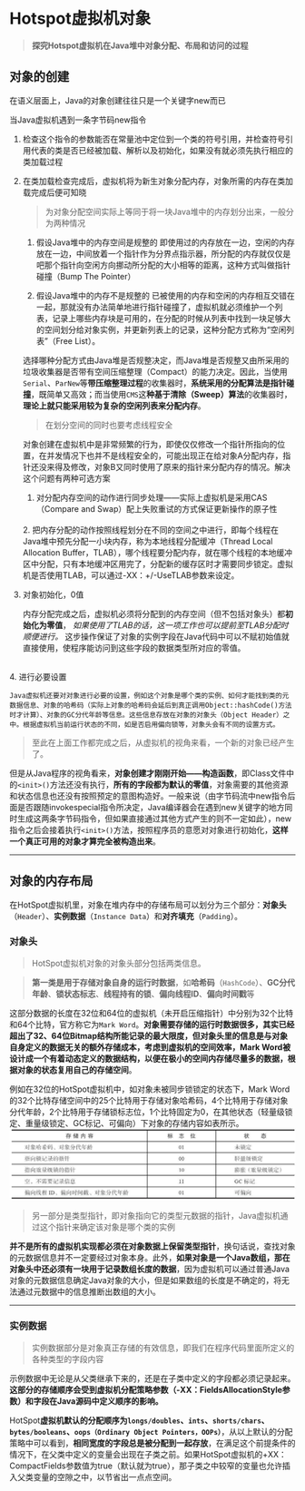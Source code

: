 # Hotspot虚拟机对象

> **探究Hotspot虚拟机在Java堆中对象分配、布局和访问的过程**

## 对象的创建

在语义层面上，Java的对象创建往往只是一个关键字new而已

当Java虚拟机遇到一条字节码new指令

1. 检查这个指令的参数能否在常量池中定位到一个类的符号引用，并检查符号引用代表的类是否已经被加载、解析以及初始化，如果没有就必须先执行相应的类加载过程

2. 在类加载检查完成后，虚拟机将为新生对象分配内存，对象所需的内存在类加载完成后便可知晓

    > 为对象分配空间实际上等同于将一块Java堆中的内存划分出来，一般分为两种情况

    1. 假设Java堆中的内存空间是规整的
      即使用过的内存放在一边，空闲的内存放在一边，中间放着一个指针作为分界点指示器，所分配的内存就仅仅是吧那个指针向空闲方向挪动所分配的大小相等的距离，这种方式叫做指针碰撞（Bump The Pointer）

    2. 假设Java堆中的内存不是规整的
     已被使用的内存和空闲的内存相互交错在一起，那就没有办法简单地进行指针碰撞了，虚拟机就必须维护一个列表，记录上哪些内存块是可用的，在分配的时候从列表中找到一块足够大的空间划分给对象实例，并更新列表上的记录，这种分配方式称为“空闲列表”（Free List）。

    选择哪种分配方式由Java堆是否规整决定，而Java堆是否规整又由所采用的垃圾收集器是否带有空间压缩整理（Compact）的能力决定。因此，当使用`Serial`、`ParNew`等**带压缩整理过程**的收集器时，**系统采用的分配算法是指针碰撞**，既简单又高效；而当使用`CMS`这**种基于清除（Sweep）算法**的收集器时，**理论上就只能采用较为复杂的空闲列表来分配内存**。
    <br>
    > 在划分空间的同时也要考虑线程安全

    对象创建在虚拟机中是非常频繁的行为，即使仅仅修改一个指针所指向的位置，在并发情况下也并不是线程安全的，可能出现正在给对象A分配内存，指针还没来得及修改，对象B又同时使用了原来的指针来分配内存的情况。解决这个问题有两种可选方案

    1. 对分配内存空间的动作进行同步处理——实际上虚拟机是采用CAS（Compare and Swap）配上失败重试的方式保证更新操作的原子性
    <br>
    2. 把内存分配的动作按照线程划分在不同的空间之中进行，即每个线程在Java堆中预先分配一小块内存，称为本地线程分配缓冲（Thread Local Allocation Buffer，TLAB），哪个线程要分配内存，就在哪个线程的本地缓冲区中分配，只有本地缓冲区用完了，分配新的缓存区时才需要同步锁定。虚拟机是否使用TLAB，可以通过-XX：+/-UseTLAB参数来设定。

3. 对象初始化，0值

    内存分配完成之后，虚拟机必须将分配到的内存空间（但不包括对象头）都**初始化为零值**， *如果使用了TLAB的话，这一项工作也可以提前至TLAB分配时顺便进行。* 这步操作保证了对象的实例字段在Java代码中可以不赋初始值就直接使用，使程序能访问到这些字段的数据类型所对应的零值。  
<br>
4. 进行必要设置

    Java虚拟机还要对对象进行必要的设置，例如这个对象是哪个类的实例、如何才能找到类的元数据信息、对象的哈希码（实际上对象的哈希码会延后到真正调用Object::hashCode()方法时才计算）、对象的GC分代年龄等信息。这些信息存放在对象的对象头（Object Header）之中。根据虚拟机当前运行状态的不同，如是否启用偏向锁等，对象头会有不同的设置方式。

> 至此在上面工作都完成之后，从虚拟机的视角来看，一个新的对象已经产生了。

但是从Java程序的视角看来，**对象创建才刚刚开始——构造函数**，即Class文件中的`<init>()`方法还没有执行，**所有的字段都为默认的零值**，对象需要的其他资源和状态信息也还没有按照预定的意图构造好。一般来说（由字节码流中new指令后面是否跟随invokespecial指令所决定，Java编译器会在遇到new关键字的地方同时生成这两条字节码指令，但如果直接通过其他方式产生的则不一定如此），new指令之后会接着执行`<init>()`方法，按照程序员的意愿对对象进行初始化，**这样一个真正可用的对象才算完全被构造出来**。

------

## 对象的内存布局

在HotSpot虚拟机里，对象在堆内存中的存储布局可以划分为三个部分：**对象头**（`Header`）、**实例数据**（`Instance Data`）和**对齐填充**（`Padding`）。

### 对象头

> HotSpot虚拟机对象的对象头部分包括两类信息。

> **第一类是用于存储对象自身的运行时数据**，如**哈希码**（`HashCode`）、**GC分代年龄**、**锁状态标志**、**线程持有的锁**、**偏向线程ID**、**偏向时间戳**等

这部分数据的长度在32位和64位的虚拟机（未开启压缩指针）中分别为32个比特和64个比特，官方称它为`Mark Word`。**对象需要存储的运行时数据很多，其实已经超出了32、64位Bitmap结构所能记录的最大限度，但对象头里的信息是与对象自身定义的数据无关的额外存储成本，考虑到虚拟机的空间效率，Mark Word被设计成一个有着动态定义的数据结构，以便在极小的空间内存储尽量多的数据，根据对象的状态复用自己的存储空间**。

例如在32位的HotSpot虚拟机中，如对象未被同步锁锁定的状态下，Mark Word的32个比特存储空间中的25个比特用于存储对象哈希码，4个比特用于存储对象分代年龄，2个比特用于存储锁标志位，1个比特固定为0，在其他状态（轻量级锁定、重量级锁定、GC标记、可偏向）下对象的存储内容如表所示。
![markWord状态](https://github.com/jazzisfuture/JVMLearnNote/blob/master/img/markWordState.jpg)

> 另一部分是类型指针，即对象指向它的类型元数据的指针，Java虚拟机通过这个指针来确定该对象是哪个类的实例

**并不是所有的虚拟机实现都必须在对象数据上保留类型指针**，换句话说，查找对象的元数据信息并不一定要经过对象本身。此外，**如果对象是一个Java数组，那在对象头中还必须有一块用于记录数组长度的数据**，因为虚拟机可以通过普通Java对象的元数据信息确定Java对象的大小，但是如果数组的长度是不确定的，将无法通过元数据中的信息推断出数组的大小。

------

### 实例数据

> 实例数据部分是对象真正存储的有效信息，即我们在程序代码里面所定义的各种类型的字段内容

示例数据中无论是从父类继承下来的，还是在子类中定义的字段都必须记录起来。**这部分的存储顺序会受到虚拟机分配策略参数（-XX：FieldsAllocationStyle参数）和字段在Java源码中定义顺序的影响。**

HotSpot**虚拟机默认的分配顺序为`longs/doubles`、`ints`、`shorts/chars`、`bytes/booleans`、`oops（Ordinary Object Pointers，OOPs）`**，从以上默认的分配策略中可以看到，**相同宽度的字段总是被分配到一起存放**，在满足这个前提条件的情况下，在父类中定义的变量会出现在子类之前。如果HotSpot虚拟机的+XX：CompactFields参数值为true（默认就为true），那子类之中较窄的变量也允许插入父类变量的空隙之中，以节省出一点点空间。
